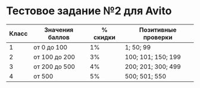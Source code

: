  # Тестовое задание №2 для Avito



Класс | Значения баллов | % скидки | Позитивные проверки
------|-----------------| ---------|------
1     | от 0 до 100     |   1%     | 1; 50; 99
2     | от 100 до 200   |   3%     | 100; 101; 150; 199
3     | от 200 до 500   |   4%     | 200; 201; 300; 499
4     | от 500          |   5%     | 500; 501; 550